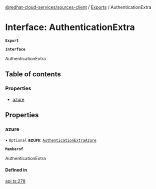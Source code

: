 [@redhat-cloud-services/sources-client](../README.md) / [Exports](../modules.md) / AuthenticationExtra

# Interface: AuthenticationExtra

**`Export`**

**`Interface`**

AuthenticationExtra

## Table of contents

### Properties

- [azure](AuthenticationExtra.md#azure)

## Properties

### azure

• `Optional` **azure**: [`AuthenticationExtraAzure`](AuthenticationExtraAzure.md)

**`Memberof`**

AuthenticationExtra

#### Defined in

[api.ts:278](https://github.com/mkholjuraev/javascript-clients/blob/master/packages/sources/api.ts#L278)
